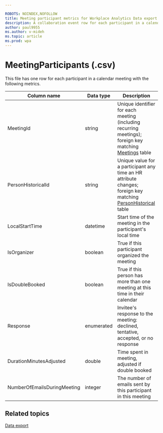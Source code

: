 ```yaml
---

ROBOTS: NOINDEX,NOFOLLOW
title: Meeting participant metrics for Workplace Analytics Data export
description: A collaboration event row for each participant in a calendar meeting
author: paul9955
ms.author: v-mideh
ms.topic: article
ms.prod: wpa
---
```


# MeetingParticipants (.csv)

This file has one row for each participant in a calendar meeting with the following metrics.
  
|Column name |Data type |Description |
|-----------------|---------------|-----------------|
|MeetingId |string |Unique identifier for each meeting (including recurring meetings); foreign key matching [Meetings](./Meetings.md) table|
|PersonHistoricalId |string |Unique value for a participant any time an HR attribute changes; foreign key matching [PersonHistorical](./PersonHistorical.md) table|
|LocalStartTime |datetime |Start time of the meeting in the participant's local time|
|IsOrganizer |boolean |True if this participant organized the meeting|
|IsDoubleBooked |boolean |True if this person has more than one meeting at this time in their calendar|
|Response |enumerated |Invitee's response to the meeting: declined, tentative, accepted, or no response|
|DurationMinutesAdjusted |double |Time spent in meeting, adjusted if double booked|
|NumberOfEmailsDuringMeeting |integer| The number of emails sent by this participant in this meeting|

## Related topics

[Data export](./data-access.md)
